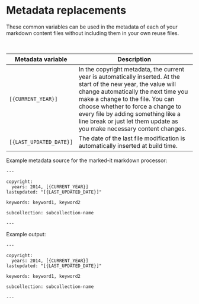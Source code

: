 <!--
# Copyright 2022, 2024 IBM Inc. All rights reserved
# SPDX-License-Identifier: Apache2.0
# Last updated: 2024-05-02
-->

# Metadata replacements
These common variables can be used in the metadata of each of your markdown content files without including them in your own reuse files.



<br />

|Metadata variable|Description|
|----------|-----------|
|`[{CURRENT_YEAR}]`|In the copyright metadata, the current year is automatically inserted. At the start of the new year, the value will change automatically the next time you make a change to the file. You can choose whether to force a change to every file by adding something like a line break or just let them update as you make necessary content changes.|
|`[{LAST_UPDATED_DATE}]`|The date of the last file modification is automatically inserted at build time.|

Example metadata source for the marked-it markdown processor:
```
---

copyright:
  years: 2014, [{CURRENT_YEAR}]
lastupdated: "[{LAST_UPDATED_DATE}]"

keywords: keyword1, keyword2

subcollection: subcollection-name

---
```

Example output:
```
---

copyright:
  years: 2014, [{CURRENT_YEAR}]
lastupdated: "[{LAST_UPDATED_DATE}]"

keywords: keyword1, keyword2

subcollection: subcollection-name

---
```
